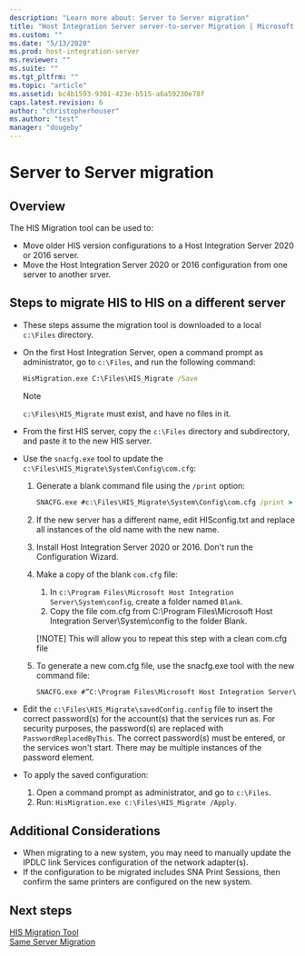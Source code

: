 ```yaml
---
description: "Learn more about: Server to Server migration"
title: "Host Integration Server server-to-server Migration | Microsoft Docs"
ms.custom: ""
ms.date: "5/13/2020"
ms.prod: host-integration-server
ms.reviewer: ""
ms.suite: ""
ms.tgt_pltfrm: ""
ms.topic: "article"
ms.assetid: bc4b1593-9301-423e-b515-a6a59230e78f
caps.latest.revision: 6
author: "christopherhouser"
ms.author: "test"
manager: "dougeby"
---
```


# Server to Server migration

## Overview

The HIS Migration tool can be used to:

- Move older HIS version configurations to a Host Integration Server 2020 or 2016 server.
- Move the Host Integration Server 2020 or 2016 configuration from one server to another srver.

## Steps to migrate HIS to HIS on a different server

- These steps assume the migration tool is downloaded to a local `c:\Files` directory.
- On the first Host Integration Server, open a command prompt as administrator, go to `c:\Files`, and run the following command:

  ```cmd
  HisMigration.exe C:\Files\HIS_Migrate /Save
  ```

  > [!NOTE]
  > `c:\Files\HIS_Migrate` must exist, and have no files in it.

- From the first HIS server, copy the `c:\Files` directory and subdirectory, and paste it to the new HIS server.
- Use the `snacfg.exe` tool to update the `c:\Files\HIS_Migrate\System\Config\com.cfg`:

  1. Generate a blank command file using the `/print` option:
  
      ```cmd
      SNACFG.exe #c:\Files\HIS_Migrate\System\Config\com.cfg /print > HISconfig.txt
      ```

  2. If the new server has a different name, edit HISconfig.txt and replace all instances of the old name with the new name.
  
  3. Install Host Integration Server 2020 or 2016. Don't run the Configuration Wizard. 
  
  4. Make a copy of the blank `com.cfg` file:

      1. In `c:\Program Files\Microsoft Host Integration Server\System\config`, create a folder named `Blank`.
      2. Copy the file com.cfg from C:\Program Files\Microsoft Host Integration Server\System\config to the folder Blank.
      
      [!NOTE]
      This will allow you to repeat this step with a clean com.cfg file

  5. To generate a new com.cfg file, use the snacfg.exe tool with the new command file:

      ```cmd
      SNACFG.exe #”C:\Program Files\Microsoft Host Integration Server\System\config\com.cfg”  @ C:\Files\HIS_Migrate\System\Config\HISconfig.txt /NOVALIDATEPRINTER  /V
      ```

- Edit the `c:\Files\HIS_Migrate\savedConfig.config` file to insert the correct password(s) for the account(s) that the services run as. For security purposes, the password(s) are replaced with `PasswordReplacedByThis`. The correct password(s) must be entered, or the services won't start. There may be multiple instances of the password element.
- To apply the saved configuration:
  1. Open a command prompt as administrator, and go to `c:\Files`.
  2. Run: `HisMigration.exe c:\Files\HIS_Migrate /Apply`.

## Additional Considerations

- When migrating to a new system, you may need to manually update the IPDLC link Services configuration of the network adapter(s).
- If the configuration to be migrated includes SNA Print Sessions, then confirm the same printers are configured on the new system.

## Next steps

[HIS Migration Tool](../install-and-config-guides/his-migration-tool-2020.md)  
[Same Server Migration](../install-and-config-guides/same-server-migration-2020.md)
